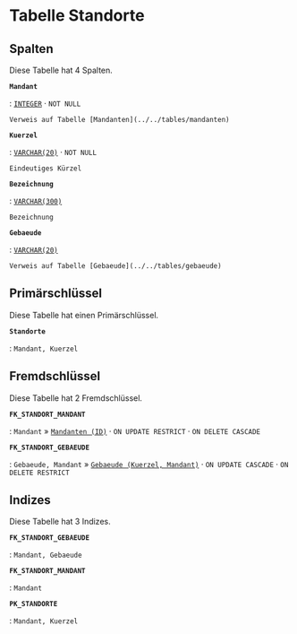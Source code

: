 # Tabelle **Standorte**

## Spalten

Diese Tabelle hat 4 Spalten.

**`Mandant`**

:   [`INTEGER`](https://firebirdsql.org/file/documentation/html/en/refdocs/fblangref40/firebird-40-language-reference.html#fblangref40-datatypes-inttypes) · `NOT NULL`

    Verweis auf Tabelle [Mandanten](../../tables/mandanten)

**`Kuerzel`**

:   [`VARCHAR(20)`](https://firebirdsql.org/file/documentation/html/en/refdocs/fblangref40/firebird-40-language-reference.html#fblangref40-datatypes-chartypes) · `NOT NULL`

    Eindeutiges Kürzel

**`Bezeichnung`**

:   [`VARCHAR(300)`](https://firebirdsql.org/file/documentation/html/en/refdocs/fblangref40/firebird-40-language-reference.html#fblangref40-datatypes-chartypes)

    Bezeichnung

**`Gebaeude`**

:   [`VARCHAR(20)`](https://firebirdsql.org/file/documentation/html/en/refdocs/fblangref40/firebird-40-language-reference.html#fblangref40-datatypes-chartypes)

    Verweis auf Tabelle [Gebaeude](../../tables/gebaeude)

## Primärschlüssel

Diese Tabelle hat einen Primärschlüssel.

**`Standorte`**

:   `Mandant, Kuerzel`

## Fremdschlüssel

Diese Tabelle hat 2 Fremdschlüssel.

**`FK_STANDORT_MANDANT`**

:   `Mandant` » [`Mandanten (ID)`](../../tables/mandanten) · `ON UPDATE RESTRICT` · `ON DELETE CASCADE`

**`FK_STANDORT_GEBAEUDE`**

:   `Gebaeude, Mandant` » [`Gebaeude (Kuerzel, Mandant)`](../../tables/gebaeude) · `ON UPDATE CASCADE` · `ON DELETE RESTRICT`

## Indizes

Diese Tabelle hat 3 Indizes.

**`FK_STANDORT_GEBAEUDE`**

:   `Mandant, Gebaeude`

**`FK_STANDORT_MANDANT`**

:   `Mandant`

**`PK_STANDORTE`**

:   `Mandant, Kuerzel`
